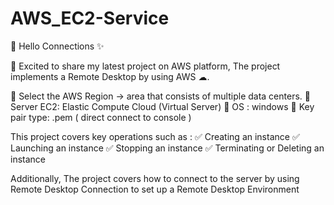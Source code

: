 # AWS_EC2-Service

🚀 Hello Connections ✨

🚨 Excited to share my latest project on AWS platform, 
The project implements a Remote Desktop by using AWS ☁.

🎯 Select the AWS Region -> area that consists of multiple data centers.
🎯 Server EC2: Elastic Compute Cloud (Virtual Server) 
🎯 OS : windows 
🎯 Key pair type:  .pem ( direct connect to console ) 

This project covers key operations such as :
✅ Creating an instance 
✅ Launching an instance 
✅ Stopping an instance 
✅ Terminating or Deleting an instance 

Additionally, The project covers how to connect to the server by using Remote Desktop Connection to set up a Remote Desktop Environment
